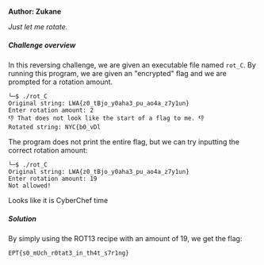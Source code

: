 **Author: Zukane**

*Just let me rotate.*

##### Challenge overview

In this reversing challenge, we are given an executable file named ``rot_C``. By running this program, we are given an "encrypted" flag and we are prompted for a rotation amount.  

```
└─$ ./rot_C
Original string: LWA{z0_tBjo_y0aha3_pu_ao4a_z7y1un}
Enter rotation amount: 2
👎 That does not look like the start of a flag to me. 👎
Rotated string: NYC{b0_vDl
```

The program does not print the entire flag, but we can try inputting the correct rotation amount:

```
└─$ ./rot_C
Original string: LWA{z0_tBjo_y0aha3_pu_ao4a_z7y1un}
Enter rotation amount: 19
Not allowed!
```

Looks like it is CyberChef time

##### Solution

By simply using the ROT13 recipe with an amount of 19, we get the flag:

`EPT{s0_mUch_r0tat3_in_th4t_s7r1ng}`
